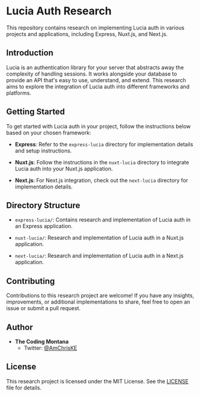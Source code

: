 # Lucia Auth Research

This repository contains research on implementing Lucia auth in various projects and applications, including Express, Nuxt.js, and Next.js.

## Introduction

Lucia is an authentication library for your server that abstracts away the complexity of handling sessions. It works alongside your database to provide an API that's easy to use, understand, and extend. This research aims to explore the integration of Lucia auth into different frameworks and platforms.

## Getting Started

To get started with Lucia auth in your project, follow the instructions below based on your chosen framework:

- **Express**: Refer to the `express-lucia` directory for implementation details and setup instructions.

- **Nuxt.js**: Follow the instructions in the `nuxt-lucia` directory to integrate Lucia auth into your Nuxt.js application.

- **Next.js**: For Next.js integration, check out the `next-lucia` directory for implementation details.

## Directory Structure

- `express-lucia/`: Contains research and implementation of Lucia auth in an Express application.
  
- `nuxt-lucia/`: Research and implementation of Lucia auth in a Nuxt.js application.

- `next-lucia/`: Research and implementation of Lucia auth in a Next.js application.

## Contributing

Contributions to this research project are welcome! If you have any insights, improvements, or additional implementations to share, feel free to open an issue or submit a pull request.

## Author

- **The Coding Montana**
  - Twitter: [@AmChrisKE](https://twitter.com/AmChrisKE)

## License

This research project is licensed under the MIT License. See the [LICENSE](LICENSE) file for details.
